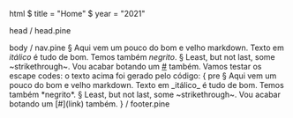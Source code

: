 html
$   title = "Home"
$   year = "2021"

head
/   head.pine

body
/   nav.pine
§   Aqui vem um pouco do bom e velho markdown. Texto em _itálico_ é tudo de bom. Temos também *negrito*.
§   Least, but not last, some ~strikethrough~. Vou acabar botando um [#](link) também. Vamos testar os escape codes: o texto acima foi gerado pelo código:
{   pre
§   Aqui vem um pouco do bom e velho markdown. Texto em \_itálico\_ é tudo de bom. Temos também \*negrito\*.
§   Least, but not last, some \~strikethrough\~. Vou acabar botando um \[#\]\(link\) também.
}
/   footer.pine
